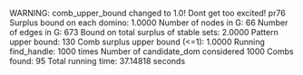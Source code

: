WARNING: comb_upper_bound changed to 1.0! Dont get too excited! 
pr76
Surplus bound on each domino: 1.0000 
Number of nodes in G: 66 
Number of edges in G: 673 
Bound on total surplus of stable sets: 2.0000 
Pattern upper bound: 130 
Comb surplus upper bound (<=1): 1.0000 
Running find_handle: 1000 times 
Number of candidate_dom considered 1000 
Combs found: 95 
Total running time: 37.14818 seconds